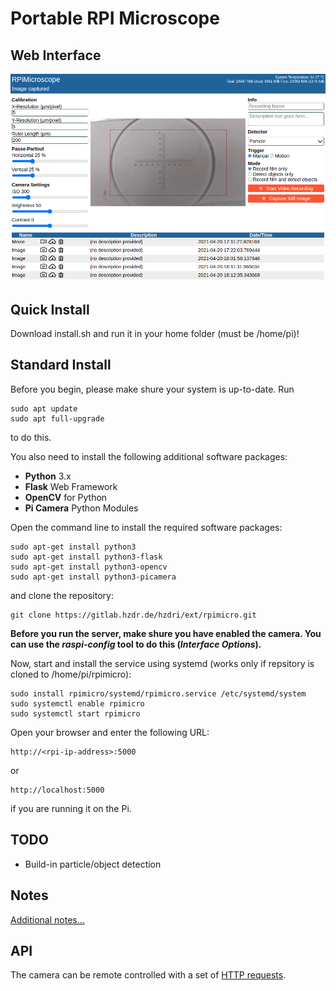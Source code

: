 # Portable RPI Microscope

## Web Interface

![WebInterface](/doc/web_interface.png)

## Quick Install

Download install.sh and run it in your home folder (must be /home/pi)!

## Standard Install

Before you begin, please make shure your system is up-to-date.
Run

    sudo apt update
    sudo apt full-upgrade

to do this.

You also need to install the following additional software packages:

* **Python** 3.x
* **Flask** Web Framework
* **OpenCV** for Python
* **Pi Camera** Python Modules

Open the command line to install the required software packages:

    sudo apt-get install python3
    sudo apt-get install python3-flask
    sudo apt-get install python3-opencv
    sudo apt-get install python3-picamera
    
and clone the repository:

    git clone https://gitlab.hzdr.de/hzdri/ext/rpimicro.git

**Before you run the server, make shure you have enabled the camera.
You can use the *raspi-config* tool to do this (*Interface Options*).**

Now, start and install the service using systemd (works only if repsitory is cloned to /home/pi/rpimicro):

    sudo install rpimicro/systemd/rpimicro.service /etc/systemd/system
    sudo systemctl enable rpimicro
    sudo systemctl start rpimicro

Open your browser and enter the following URL:

    http://<rpi-ip-address>:5000

or

    http://localhost:5000

if you are running it on the Pi.

## TODO

* Build-in particle/object detection

## Notes

[Additional notes...](doc/NOTES.md)

## API

The camera can be remote controlled with a set of [HTTP requests](doc/API.md).
